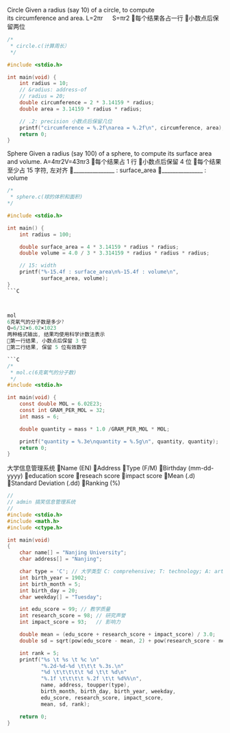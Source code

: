 Circle
Given a radius (say 10) of a circle, to compute its circumference and area.
L=2πr   S=πr2
每个结果各占一行
小数点后保留两位

```C
/*
 * circle.c(计算周长）
 */

#include <stdio.h>

int main(void) {
    int radius = 10;
    // &radius: address-of
    // radius = 20;
    double circumference = 2 * 3.14159 * radius;
    double area = 3.14159 * radius * radius;

    // .2: precision 小数点后保留几位
    printf("circumference = %.2f\narea = %.2f\n", circumference, area);
    return 0;
}
```


Sphere
Given a radius (say 100) of a sphere, to compute its surface area and volume.
A=4πr2V=43πr3
每个结果占 1 行
小数点后保留 4 位
每个结果至少占 15 字符, 左对齐
_______________ : surface_area
_______________ : volume
```C
/*
 * sphere.c(球的体积和面积)
*/

#include <stdio.h>

int main() {
    int radius = 100;

    double surface_area = 4 * 3.14159 * radius * radius;
    double volume = 4.0 / 3 * 3.314159 * radius * radius * radius;

    // 15: width
    printf("%-15.4f : surface_area\n%-15.4f : volume\n",
           surface_area, volume);
}
```C



mol
6克氧气的分子数是多少?
Q=6/32×6.02×1023
两种格式输出, 结果均使用科学计数法表示
第一行结果, 小数点后保留 3 位
第二行结果, 保留 5 位有效数字

```C
/*
 * mol.c(6克氧气的分子数)
 */
#include <stdio.h>

int main(void) {
    const double MOL = 6.02E23;
    const int GRAM_PER_MOL = 32;
    int mass = 6;

    double quantity = mass * 1.0 /GRAM_PER_MOL * MOL;

    printf("quantity = %.3e\nquantity = %.5g\n", quantity, quantity);
    return 0;
}
```



大学信息管理系统
Name (EN)
Address
Type (F/M)
Birthday (mm-dd-yyyy)
education score
reseach score
impact score
Mean (.d)
Standard Deviation (.dd)
Ranking (%)
```C
//
// admin 搞笑信息管理系统
//
#include <stdio.h>
#include <math.h>
#include <ctype.h>

int main(void)
{
    char name[] = "Nanjing University";
    char address[] = "Nanjing";

    char type = 'C'; // 大学类型 C: comprehensive; T: technology; A: arts
    int birth_year = 1902;
    int birth_month = 5;
    int birth_day = 20;
    char weekday[] = "Tuesday";

    int edu_score = 99; // 教学质量
    int research_score = 98; // 研究声誉
    int impact_score = 93;   // 影响力

    double mean = (edu_score + research_score + impact_score) / 3.0;
    double sd = sqrt(pow(edu_score - mean, 2) + pow(research_score - mean, 2) + pow(impact_score - mean, 2));

    int rank = 5;
    printf("%s \t %s \t %c \n"
           "%.2d-%d-%d \t\t\t %.3s.\n"
           "%d \t\t\t\t\t %d \t\t %d\n"
           "%.1f \t\t\t\t %.2f \t\t %d%%\n",
           name, address, toupper(type),
           birth_month, birth_day, birth_year, weekday,
           edu_score, research_score, impact_score,
           mean, sd, rank);

    return 0;
}
```
